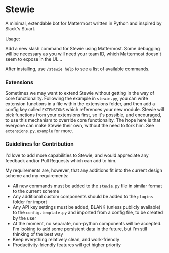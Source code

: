# Stewie

A minimal, extendable bot for Mattermost written in Python and inspired by Slack's Stuart.

Usage:

Add a new slash command for Stewie using Mattermost. Some debugging will be necessary as you will need your team ID, which Mattermost doesn't seem to expose in the UI....

After installing, use `/stewie help` to see a list of available commands.

### Extensions

Sometimes we may want to extend Stewie without getting in the way of core functionality. Following the example
in `stewie.py`, you can write extension functions in a file within the extensions folder, and then add a config
key called `EXTENSIONS` which references your new module. Stewie will pick functions from your extensions first,
so it's possible, and encouraged, to use this mechanism to override core functionality. The hope here is that
everyone can make Stewie their own, without the need to fork him. See `extensions.py.example` for more.

### Guidelines for Contribution

I'd love to add more capabilities to Stewie, and would appreciate any feedback and/or Pull Requests which can add to him.

My requirements are, however, that any additions fit into the current design scheme and my requirements:

* All new commands must be added to the `stewie.py` file in similar format to the current scheme
* Any additional custom components should be added to the `plugins` folder for import
* Any API key settings must be added, BLANK (unless publicly available) to the `config.template.py` and imported from a config file, to be created by the user
* At the moment, no separate, non-python components will be accepted. I'm looking to add some persistent data in the future, but I'm still thinking of the best way
* Keep everything relatively clean, and work-friendly
* Productivity-friendly features will get higher priority
